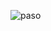 
![paso](https://user-images.githubusercontent.com/48172198/224407265-d6ea9b4a-f85b-4d2c-a60b-f12d270dfa5d.png)
